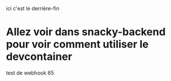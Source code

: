 ici c'est le derrière-fin

# Allez voir dans snacky-backend pour voir comment utiliser le devcontainer

test de webhook 65
